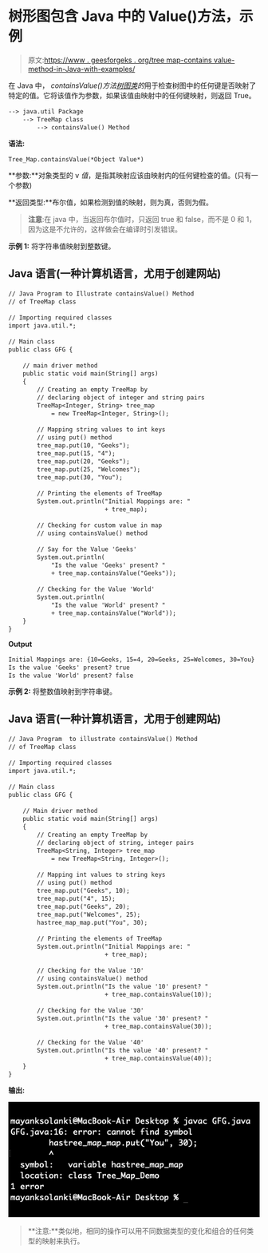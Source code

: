 # 树形图包含 Java 中的 Value()方法，示例

> 原文:[https://www . geesforgeks . org/tree map-contains value-method-in-Java-with-examples/](https://www.geeksforgeeks.org/treemap-containsvalue-method-in-java-with-examples/)

在 Java 中， *containsValue()方法[树图类](https://www.geeksforgeeks.org/treemap-in-java/)的*用于检查树图中的任何键是否映射了特定的值。它将该值作为参数，如果该值由映射中的任何键映射，则返回 True。

```
--> java.util Package 
    --> TreeMap class
        --> containsValue() Method  
```

**语法:**

```
Tree_Map.containsValue(*Object Value*)
```

**参数:**对象类型的 v *值*，是指其映射应该由映射内的任何键检查的值。(只有一个参数)

**返回类型:**布尔值，如果检测到值的映射，则为真，否则为假。

> **注意**:在 java 中，当返回布尔值时，只返回 true 和 false，而不是 0 和 1，因为这是不允许的，这样做会在编译时引发错误。

**示例 1:** 将字符串值映射到整数键。

## Java 语言(一种计算机语言，尤用于创建网站)

```
// Java Program to Illustrate containsValue() Method
// of TreeMap class

// Importing required classes
import java.util.*;

// Main class
public class GFG {

    // main driver method
    public static void main(String[] args)
    {
        // Creating an empty TreeMap by
        // declaring object of integer and string pairs
        TreeMap<Integer, String> tree_map
            = new TreeMap<Integer, String>();

        // Mapping string values to int keys
        // using put() method
        tree_map.put(10, "Geeks");
        tree_map.put(15, "4");
        tree_map.put(20, "Geeks");
        tree_map.put(25, "Welcomes");
        tree_map.put(30, "You");

        // Printing the elements of TreeMap
        System.out.println("Initial Mappings are: "
                           + tree_map);

        // Checking for custom value in map
        // using containsValue() method

        // Say for the Value 'Geeks'
        System.out.println(
            "Is the value 'Geeks' present? "
            + tree_map.containsValue("Geeks"));

        // Checking for the Value 'World'
        System.out.println(
            "Is the value 'World' present? "
            + tree_map.containsValue("World"));
    }
}
```

**Output**

```
Initial Mappings are: {10=Geeks, 15=4, 20=Geeks, 25=Welcomes, 30=You}
Is the value 'Geeks' present? true
Is the value 'World' present? false
```

**示例 2:** 将整数值映射到字符串键。

## Java 语言(一种计算机语言，尤用于创建网站)

```
// Java Program  to illustrate containsValue() Method
// of TreeMap class

// Importing required classes
import java.util.*;

// Main class
public class GFG {

    // Main driver method
    public static void main(String[] args)
    {
        // Creating an empty TreeMap by
        // declaring object of string, integer pairs
        TreeMap<String, Integer> tree_map
            = new TreeMap<String, Integer>();

        // Mapping int values to string keys
        // using put() method
        tree_map.put("Geeks", 10);
        tree_map.put("4", 15);
        tree_map.put("Geeks", 20);
        tree_map.put("Welcomes", 25);
        hastree_map_map.put("You", 30);

        // Printing the elements of TreeMap
        System.out.println("Initial Mappings are: "
                           + tree_map);

        // Checking for the Value '10'
        // using containsValue() method
        System.out.println("Is the value '10' present? "
                           + tree_map.containsValue(10));

        // Checking for the Value '30'
        System.out.println("Is the value '30' present? "
                           + tree_map.containsValue(30));

        // Checking for the Value '40'
        System.out.println("Is the value '40' present? "
                           + tree_map.containsValue(40));
    }
}
```

**输出:**

![](img/89a820ba7883304e56ef5caf10b5639b.png)

> **注意:**类似地，相同的操作可以用不同数据类型的变化和组合的任何类型的映射来执行。